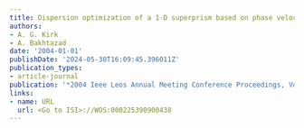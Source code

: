 ```yaml
---
title: Dispersion optimization of a 1-D superprism based on phase velocities
authors:
- A. G. Kirk
- A. Bakhtazad
date: '2004-01-01'
publishDate: '2024-05-30T16:09:45.396011Z'
publication_types:
- article-journal
publication: '*2004 Ieee Leos Annual Meeting Conference Proceedings, Vols 1 and 2*'
links:
- name: URL
  url: <Go to ISI>://WOS:000225390900438
---
```

